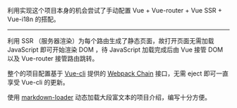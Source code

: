利用实现这个项目本身的机会尝试了手动配置 Vue + Vue-router + Vue SSR + Vue-i18n 的搭配。

<hr class="read-more" />

利用 SSR （服务器渲染）为每个路由生成了静态页面，故打开页面无需加载 JavaScript 即可开始渲染 DOM ，待 JavaScript 加载完成后由 Vue 接管 DOM 以及 Vue-router 接管路由跳转。

整个的项目配置基于 [Vue-cli](https://cli.vuejs.org) 提供的 [Webpack Chain](https://github.com/neutrinojs/webpack-chain) 接口，无需 eject 即可一直享受 Vue-cli 的更新。

使用 [markdown-loader](https://github.com/peerigon/markdown-loader) 动态加载大段富文本的项目介绍，编写十分方便。
